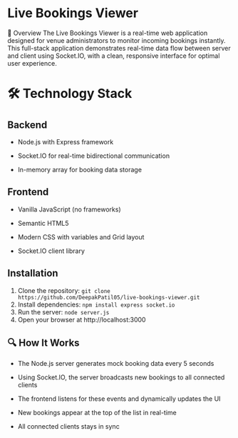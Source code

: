 # Live Bookings Viewer
📌 Overview The Live Bookings Viewer is a real-time web application designed for venue administrators to monitor incoming bookings instantly. This full-stack application demonstrates real-time data flow between server and client using Socket.IO, with a clean, responsive interface for optimal user experience.

# 🛠️ Technology Stack
## Backend
- Node.js with Express framework

- Socket.IO for real-time bidirectional communication

- In-memory array for booking data storage

## Frontend
- Vanilla JavaScript (no frameworks)

- Semantic HTML5

- Modern CSS with variables and Grid layout

- Socket.IO client library

## Installation
1. Clone the repository: ``` git clone https://github.com/DeepakPatil05/live-bookings-viewer.git ```
2. Install dependencies: ``` npm install express socket.io ```
4. Run the server: ``` node server.js ```
5. Open your browser at http://localhost:3000

## 🔍 How It Works
- The Node.js server generates mock booking data every 5 seconds

- Using Socket.IO, the server broadcasts new bookings to all connected clients

- The frontend listens for these events and dynamically updates the UI

- New bookings appear at the top of the list in real-time

- All connected clients stays in sync
